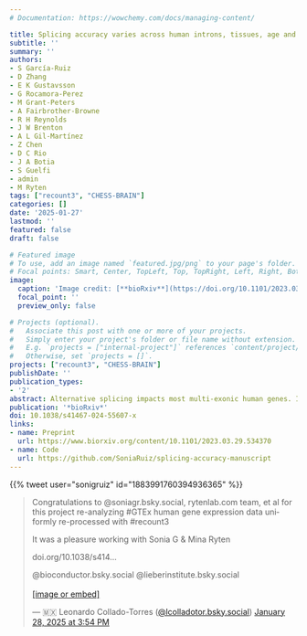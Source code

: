 ```yaml
---
# Documentation: https://wowchemy.com/docs/managing-content/

title: Splicing accuracy varies across human introns, tissues, age and disease
subtitle: ''
summary: ''
authors:
- S García-Ruiz
- D Zhang
- E K Gustavsson
- G Rocamora-Perez
- M Grant-Peters
- A Fairbrother-Browne
- R H Reynolds
- J W Brenton
- A L Gil-Martínez
- Z Chen
- D C Rio
- J A Botia
- S Guelfi
- admin
- M Ryten
tags: ["recount3", "CHESS-BRAIN"]
categories: []
date: '2025-01-27'
lastmod: ''
featured: false
draft: false

# Featured image
# To use, add an image named `featured.jpg/png` to your page's folder.
# Focal points: Smart, Center, TopLeft, Top, TopRight, Left, Right, BottomLeft, Bottom, BottomRight.
image:
  caption: 'Image credit: [**bioRxiv**](https://doi.org/10.1101/2023.03.29.534370)'
  focal_point: ''
  preview_only: false

# Projects (optional).
#   Associate this post with one or more of your projects.
#   Simply enter your project's folder or file name without extension.
#   E.g. `projects = ["internal-project"]` references `content/project/deep-learning/index.md`.
#   Otherwise, set `projects = []`.
projects: ["recount3", "CHESS-BRAIN"]
publishDate: ''
publication_types:
- '2'
abstract: Alternative splicing impacts most multi-exonic human genes. Inaccuracies during this process may have an important role in ageing and disease. Here, we investigate splicing accuracy using RNA-sequencing data from {\textgreater}14k control samples and 40 human body sites, focusing on split reads partially mapping to known transcripts in annotation. We show that splicing inaccuracies occur at different rates across introns and tissues and are affected by the abundance of core components of the spliceosome assembly and its regulators. We find that age is positively correlated with a global decline in splicing fidelity, mostly affecting genes implicated in neurodegenerative diseases. We find support for the latter by observing a genome-wide increase in splicing inaccuracies in samples affected with Alzheimer’s disease as compared to neurologically normal individuals. In this work, we provide an in-depth characterisation of splicing accuracy, with implications for our understanding of the role of inaccuracies in ageing and neurodegenerative disorders
publication: '*bioRxiv*'
doi: 10.1038/s41467-024-55607-x
links:
- name: Preprint
  url: https://www.biorxiv.org/content/10.1101/2023.03.29.534370
- name: Code
  url: https://github.com/SoniaRuiz/splicing-accuracy-manuscript
---
```


{{% tweet user="sonigruiz" id="1883991760394936365" %}}

<blockquote class="bluesky-embed" data-bluesky-uri="at://did:plc:h7p2smbyfobkpcs7dbgvhmeh/app.bsky.feed.post/3lgtdnady2c2b" data-bluesky-cid="bafyreidjppyhc3z63gdiuzskfe2qwumwey3la4mmdp44bsw3w7qxfoqcqy"><p lang="en">Congratulations to @soniagr.bsky.social, rytenlab.com team, et al for this project re-analyzing #GTEx human gene expression data uniformly re-processed with #recount3

It was a pleasure working with Sonia G &amp; Mina Ryten

doi.org/10.1038/s414...

@bioconductor.bsky.social @lieberinstitute.bsky.social<br><br><a href="https://bsky.app/profile/did:plc:h7p2smbyfobkpcs7dbgvhmeh/post/3lgtdnady2c2b?ref_src=embed">[image or embed]</a></p>&mdash; 🇲🇽 Leonardo Collado-Torres (<a href="https://bsky.app/profile/did:plc:h7p2smbyfobkpcs7dbgvhmeh?ref_src=embed">@lcolladotor.bsky.social</a>) <a href="https://bsky.app/profile/did:plc:h7p2smbyfobkpcs7dbgvhmeh/post/3lgtdnady2c2b?ref_src=embed">January 28, 2025 at 3:54 PM</a></blockquote><script async src="https://embed.bsky.app/static/embed.js" charset="utf-8"></script>

